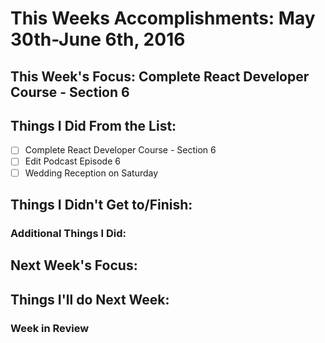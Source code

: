 # This Weeks Accomplishments: May 30th-June 6th, 2016

## This Week's Focus: Complete React Developer Course - Section 6

## Things I Did From the List:
- [ ] Complete React Developer Course - Section 6
- [ ] Edit Podcast Episode 6
- [ ] Wedding Reception on Saturday 

## Things I Didn't Get to/Finish:

### Additional Things I Did:

## Next Week's Focus:

## Things I'll do Next Week:

### Week in Review
